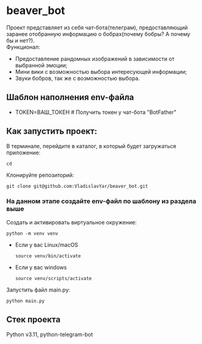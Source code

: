 # beaver_bot
Проект представляет из себя чат-бота(телеграм), предоставляющий заранее отобранную информацию о бобрах(почему бобры? А почему бы и нет?).  
Функционал:
- Предоставление рандомных изображений в зависимости от выбранной эмоции;
- Мини вики с возможностью выбора интересующей информации;
- Звуки бобров, так же с возможностью выбора.  

## Шаблон наполнения env-файла
- TOKEN=ВАШ_ТОКЕН # Получить токен у чат-бота "BotFather"

## Как запустить проект:

В терминале, перейдите в каталог, в который будет загружаться приложение:
```
cd 
```
Клонируйте репозиторий:
```
git clone git@github.com:VladislavYar/beaver_bot.git
```
### На данном этапе создайте env-файл по шаблону из раздела выше

Cоздать и активировать виртуальное окружение:

```
python -m venv venv
```

* Если у вас Linux/macOS

    ```
    source venv/bin/activate
    ```

* Если у вас windows

    ```
    source venv/scripts/activate
    ```

Запустить файл main.py:

```
python main.py
```

## Cтек проекта
Python v3.11, python-telegram-bot
